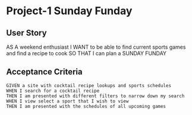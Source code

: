 # Project-1 Sunday Funday

## User Story

AS A weekend enthusiast
I WANT to be able to find current sports games and find a recipe to cook
SO THAT I can plan a SUNDAY FUNDAY


## Acceptance Criteria

```
GIVEN a site with cocktail recipe lookups and sports schedules
WHEN I search for a cocktail recipe
THEN I am presented with different filters to narrow down my search
WHEN I view select a sport that I wish to view
THEN I am presented with the schedules of all upcoming games

```